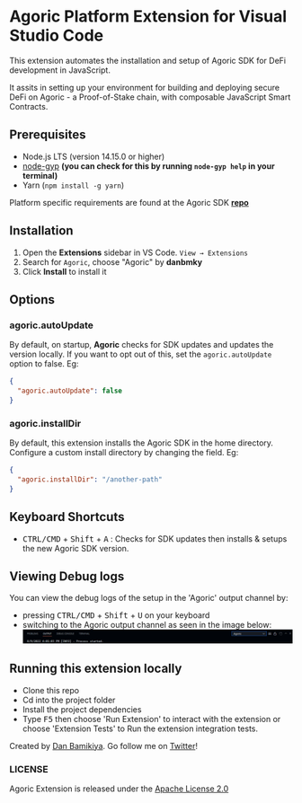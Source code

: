 # Agoric Platform Extension for Visual Studio Code

This extension automates the installation and setup of Agoric SDK for DeFi development in JavaScript.

It assits in setting up your environment for building and deploying secure DeFi on Agoric - a Proof-of-Stake chain, with composable JavaScript Smart Contracts.

## Prerequisites

- Node.js LTS (version 14.15.0 or higher)
- [node-gyp](https://www.npmjs.com/package/node-gyp) **(you can check for this by running `node-gyp help` in your terminal)**
- Yarn (`npm install -g yarn`)

Platform specific requirements are found at the Agoric SDK **[repo](https://github.com/Agoric/agoric-sdk#readme)**

## Installation

1. Open the **Extensions** sidebar in VS Code. `View → Extensions`
2. Search for `Agoric`, choose "Agoric" by **danbmky**
3. Click **Install** to install it

## Options

### agoric.autoUpdate

By default, on startup, **Agoric** checks for SDK updates and updates the version locally.
If you want to opt out of this, set the `agoric.autoUpdate` option to false. Eg:

```json
{
  "agoric.autoUpdate": false
}
```

### agoric.installDir

By default, this extension installs the Agoric SDK in the home directory. Configure a custom install directory by changing the field. Eg:

```json
{
  "agoric.installDir": "/another-path"
}
```

## Keyboard Shortcuts

- <kbd>CTRL/CMD</kbd> + <kbd>Shift</kbd> + <kbd>A</kbd> : Checks for SDK updates then installs & setups the new Agoric SDK version.

## Viewing Debug logs

You can view the debug logs of the setup in the 'Agoric' output channel by:

- pressing <kbd>CTRL/CMD</kbd> + <kbd>Shift</kbd> + <kbd>U</kbd> on your keyboard
- switching to the Agoric output channel as seen in the image below:
  <img src='./resources/agoric-output-channel.png' alt='image of the agoric vscode extension output channel' />

## Running this extension locally

- Clone this repo
- Cd into the project folder
- Install the project dependencies
- Type <kbd>F5</kbd> then choose 'Run Extension' to interact with the extension or choose 'Extension Tests' to Run the extension integration tests.

Created by [Dan Bamikiya](https://github.com/danBamikiya). Go follow me on [Twitter](https://twitter.com/danBamikiya)!

### LICENSE

Agoric Extension is released under the [Apache License 2.0](https://github.com/danBamikiya/agoric-vscode-extension/blob/main/LICENSE)

